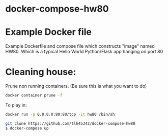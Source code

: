 # docker-compose-hw80

# Example Docker file 

Example Dockerfile and compose file which constructs "image" named HW80.  Which is a typical Hello World Python/Flask app hanging on port 80

# Cleaning house:
Prune non running containers. (Be sure this is what you want to do)
```bash
docker container prune -f
```

To play in:
```bash
docker run -p 0.0.0.0:80:80/tcp -it hw80 /bin/sh
```

```bash
git clone https://github.com/tlh45342/docker-compose-hw80
$ docker-compose up
```
